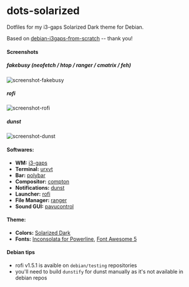 # dots-solarized
Dotfiles for my i3-gaps Solarized Dark theme for Debian.

Based on [debian-i3gaps-from-scratch](https://github.com/mmeinert/debian-i3gaps-from-scratch) -- thank you!

#### Screenshots
##### fakebusy (neofetch / htop / ranger / cmatrix / feh)
![screenshot-fakebusy](https://raw.githubusercontent.com/martinlatrille/dots-solarized/master/screenshot-fakebusy.png)
##### rofi
![screenshot-rofi](https://raw.githubusercontent.com/martinlatrille/dots-solarized/master/screenshot-rofi.png)
##### dunst
![screenshot-dunst](https://raw.githubusercontent.com/martinlatrille/dots-solarized/master/screenshot-dunst.png)

#### Softwares:
- **WM:** [i3-gaps](https://github.com/Airblader/i3)
- **Terminal:** [urxvt](http://software.schmorp.de/pkg/rxvt-unicode.html)
- **Bar:** [polybar](https://github.com/jaagr/polybar)
- **Compositor:** [compton](https://github.com/chjj/compton)
- **Notifications:** [dunst](https://github.com/dunst-project/dunst)
- **Launcher:** [rofi](https://github.com/DaveDavenport/rofi)
- **File Manager:** [ranger](https://github.com/ranger/ranger)
- **Sound GUI:** [pavucontrol](https://freedesktop.org/software/pulseaudio/pavucontrol/)

#### Theme:
- **Colors:** [Solarized Dark](https://ethanschoonover.com/solarized/)
- **Fonts:** [Inconsolata for Powerline](https://github.com/powerline/fonts/tree/master/Inconsolata), [Font Awesome 5](https://fontawesome.com/)

#### Debian tips
- rofi v1.5.1 is avaible on `debian/testing` repositories
- you'll need to build `dunstify` for dunst manually as it's not available in debian repos

